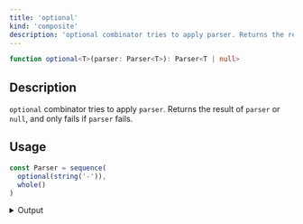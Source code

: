 ```yaml
---
title: 'optional'
kind: 'composite'
description: 'optional combinator tries to apply parser. Returns the result of parser or null, and only fails if parser fails.'
---
```


```typescript {{ withLineNumbers: false }}
function optional<T>(parser: Parser<T>): Parser<T | null>
```

## Description

`optional` combinator tries to apply `parser`. Returns the result of `parser` or `null`, and only fails if `parser` fails.

## Usage

```typescript
const Parser = sequence(
  optional(string('-')),
  whole()
)
```

<details>
  <summary>Output</summary>

  ### Success

  ```typescript
  run(Parser).with('-2')

  {
    isOk: true,
    pos: 2,
    value: [ '-', 2 ]
  }
  ```

  ### Failure

  ```typescript
  run(Parser).with('~2')

  {
    isOk: false,
    pos: 0,
    expected: 'whole number'
  }
  ```
</details>
